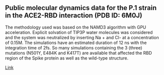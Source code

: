 ## Public molecular dynamics data for the P.1 strain in the ACE2-RBD interaction (PDB ID: 6M0J)

The methodology used was based on the NAMD3 algorithm with GPU acceleration. Explicit solvation of TIP3P water molecules was considered and the system was neutralized by inserting Na + and Cl- at a concentration of 0.15M. The simulations have an estimated duration of 12 ns with the integration time of 2fs. So many simulations containing the 3 (three) mutations (N501Y, E484K and K417T) are available that affected the RBD region of the Spike protein as well as the wild-type structure.

[Link](https://drive.google.com/drive/folders/1FlhRk5uMirH6JmL7Gby_qy3WGgB7dMzp)
